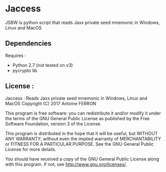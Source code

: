   Jaccess
===========

JSBW is python script that reads Jaxx private seed mnemonic in Windows, Linux and MacOS 


## Dependencies

Requires :

* Python 2.7 (not tested on v3)
* pycrypto lib


License :
----------

Jaccess : Reads Jaxx private seed mnemonic in Windows, Linux and MacOS 
Copyright (C) 2017  Antoine FERRON 

This program is free software: you can redistribute it and/or modify
it under the terms of the GNU General Public License as published by
the Free Software Foundation, version 3 of the License.

This program is distributed in the hope that it will be useful,
but WITHOUT ANY WARRANTY; without even the implied warranty of
MERCHANTABILITY or FITNESS FOR A PARTICULAR PURPOSE.  See the
GNU General Public License for more details.

You should have received a copy of the GNU General Public License
along with this program.  If not, see <http://www.gnu.org/licenses/>.
